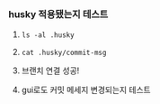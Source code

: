 ### husky 적용됐는지 테스트

1. `ls -al .husky`

2. `cat .husky/commit-msg`

3. 브랜치 연결 성공!

4. gui로도 커밋 메세지 변경되는지 테스트
